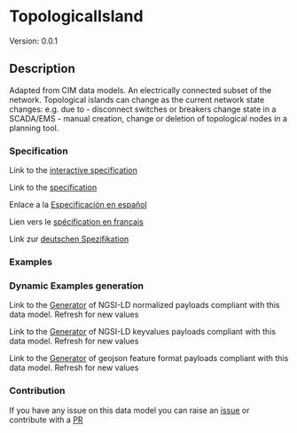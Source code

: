 # TopologicalIsland
Version: 0.0.1

## Description 

Adapted from CIM data models. An electrically connected subset of the network. Topological islands can change as the current network state changes: e.g. due to  - disconnect switches or breakers change state in a SCADA/EMS - manual creation, change or deletion of topological nodes in a planning tool.
### Specification

Link to the [interactive specification](https://swagger.lab.fiware.org/?url=https://raw.githubusercontent.com/smart-data-models/dataModel.EnergyCIM/master/TopologicalIsland/swagger.yaml)

Link to the [specification](https://github.com/smart-data-models/dataModel.EnergyCIM/blob/master/TopologicalIsland/doc/spec.md)

Enlace a la [Especificación en español](https://github.com/smart-data-models/dataModel.EnergyCIM/blob/master/TopologicalIsland/doc/spec_ES.md)

Lien vers le [spécification en français](https://github.com/smart-data-models/dataModel.EnergyCIM/blob/master/TopologicalIsland/doc/spec_FR.md)

Link zur [deutschen Spezifikation](https://github.com/smart-data-models/dataModel.EnergyCIM/blob/master/TopologicalIsland/doc/spec_DE.md)
### Examples
### Dynamic Examples generation

Link to the [Generator](https://smartdatamodels.org/extra/ngsi-ld_generator.php?schemaUrl=https://raw.githubusercontent.com/smart-data-models/dataModel.EnergyCIM/master/TopologicalIsland/schema.json&email=info@smartdatamodels.org) of NGSI-LD normalized payloads compliant with this data model. Refresh for new values

Link to the [Generator](https://smartdatamodels.org/extra/ngsi-ld_generator_keyvalues.php?schemaUrl=https://raw.githubusercontent.com/smart-data-models/dataModel.EnergyCIM/master/TopologicalIsland/schema.json&email=info@smartdatamodels.org) of NGSI-LD keyvalues payloads compliant with this data model. Refresh for new values

Link to the [Generator](https://smartdatamodels.org/extra/geojson_features_generator_v1.0.php?schemaUrl=https://raw.githubusercontent.com/smart-data-models/dataModel.EnergyCIM/master/TopologicalIsland/schema.json&email=info@smartdatamodels.org) of geojson feature format payloads compliant with this data model. Refresh for new values
### Contribution

 If you have any issue on this data model you can raise an [issue](https://github.com/smart-data-models/dataModel.EnergyCIM/issues)  or contribute with a [PR](https://github.com/smart-data-models/dataModel.EnergyCIM/pulls)
